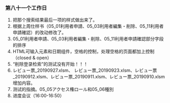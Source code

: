 ### 第八十一个工作日
1. 把那个搜索结果最后一项的样式做出来了。
2. 根据上周仕样书（05_01利用者申請、05_03利用者編集・削除、05_11利用者申請確認）的改动修改了。
3. 05_01利用者申請、05_03利用者編集・削除、05_11利用者申請確認部分字段的排序
4. HTML可输入元素和日期组件，空格的控制，处理空格的页面都加上控制（closed & open）
5. “削除登录检索”的测试没有开始！！！
6. レビュー票_20190927.xlsm、
レビュー票_20190923.xlsm、レビュー票_20190912.xlsm、レビュー票_20190911.xlsm、レビュー票_20190910.xlsm增加内容。
7. 测试的指摘。05_05アクセス権ロール和05_06種別
8. 进度会议（16:00-16:50）